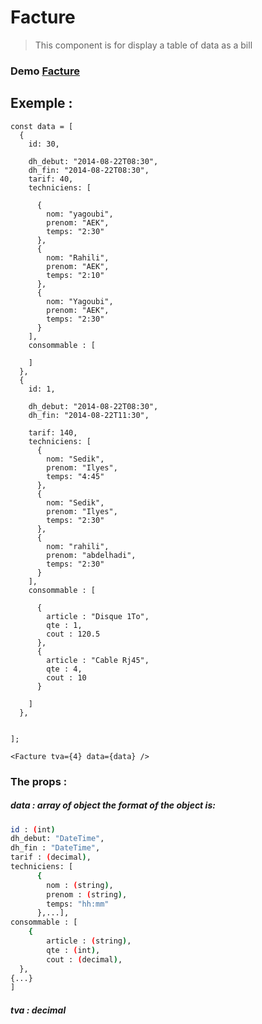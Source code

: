  # Facture
 > This component is for display a table of data as a bill 


### Demo  [Facture](https://amazing-ptolemy-056a05.netlify.com/)

##  Exemple :

```
const data = [
  {
    id: 30,
    
    dh_debut: "2014-08-22T08:30",
    dh_fin: "2014-08-22T08:30",
    tarif: 40,
    techniciens: [
    
      {
        nom: "yagoubi",
        prenom: "AEK",
        temps: "2:30"
      },
      {
        nom: "Rahili",
        prenom: "AEK",
        temps: "2:10"
      },
      {
        nom: "Yagoubi",
        prenom: "AEK",
        temps: "2:30"
      }
    ],
    consommable : [

    ]
  },
  {
    id: 1,
   
    dh_debut: "2014-08-22T08:30",
    dh_fin: "2014-08-22T11:30",
  
    tarif: 140,
    techniciens: [
      {
        nom: "Sedik",
        prenom: "Ilyes",
        temps: "4:45"
      },
      {
        nom: "Sedik",
        prenom: "Ilyes",
        temps: "2:30"
      },
      {
        nom: "rahili",
        prenom: "abdelhadi",
        temps: "2:30"
      }
    ],
    consommable : [

      {
        article : "Disque 1To",
        qte : 1,
        cout : 120.5
      },
      {
        article : "Cable Rj45",
        qte : 4,
        cout : 10
      }

    ]
  },

  
];
```
```<Facture tva={4} data={data} />```
### The props :

##### data  : array of object the format of the object  is:
```sh
id : (int)
dh_debut: "DateTime",
dh_fin : "DateTime",
tarif : (decimal),
techniciens: [
      {
        nom : (string),
        prenom : (string),
        temps: "hh:mm"
      },...],
consommable : [
    {
        article : (string),
        qte : (int),
        cout : (decimal),
  },
{...}
]
```
##### tva : decimal












